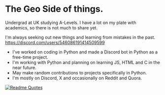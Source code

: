 # The Geo Side of things.

Undergrad at UK studying A-Levels. I have a lot on my plate with academics, so there is not much to share yet.

I'm always seeking out new things and learning from mistakes in the past. https://discord.com/users/546086191414509599
- I've worked on coding in Python and made a Discord bot in Python as a free-time project.
- I'm working with Python and planning on learning JS, HTML and C in the near future.
- May make random contributions to projects specifically in Python.
- I'm mostly on Discord, X and occasionally on Reddit and Quora.

[![Readme Quotes](https://quotes-github-readme.vercel.app/api?type=horizontal&theme=dark)](https://github.com/piyushsuthar/github-readme-quotes)
